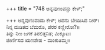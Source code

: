 +++
title = "748 ಅನ್ನವುಣುವನ್ದು ಕೇಳ್;"

+++
ಅನ್ನವುಣುವಂದು ಕೇಳ್; ಅದನು ಬೇಯಿಸಿದ ನೀರ್।  
ನಿನ್ನ ದುಡಿತದ ಬೆಮರೊ, ಪೆರರ ಕಣ್ಣೀರೋ?॥  
ತಿನ್ನು ನೀಂ ಜಗಕೆ ತಿನಲಿತ್ತನಿತ; ಮಿಕ್ಕೂಟ।  
ಜೀರ್ಣಿಸದ ಋಣಶೇಷ - ಮಂಕುತಿಮ್ಮ॥  
